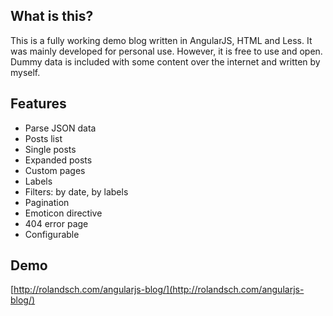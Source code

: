 What is this?
-------------

This is a fully working demo blog written in AngularJS, HTML and Less. It was mainly developed for personal use. However, it is free to use and open. Dummy data is included with some content over the internet and written by myself.

Features
-------------
* Parse JSON data
* Posts list
* Single posts
* Expanded posts
* Custom pages
* Labels
* Filters: by date, by labels
* Pagination
* Emoticon directive
* 404 error page
* Configurable

Demo
-------------
[http://rolandsch.com/angularjs-blog/](http://rolandsch.com/angularjs-blog/)
